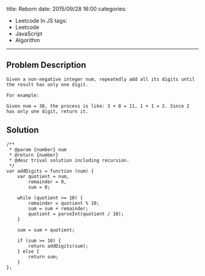 title: Reborn
date: 2015/09/28 16:00
categories:
- Leetcode In JS
tags:
- Leetcode
- JavaScript
- Algorithm
---

## Problem Description

```
Given a non-negative integer num, repeatedly add all its digits until the result has only one digit.

For example:

Given num = 38, the process is like: 3 + 8 = 11, 1 + 1 = 2. Since 2 has only one digit, return it.
```

## Solution

```
/**
 * @param {number} num
 * @return {number}
 * @desc trival solution including recursion.
 */
var addDigits = function (num) {
    var quotient = num,
		remainder = 0,
        sum = 0;

    while (quotient >= 10) {
        remainder = quotient % 10;
        sum = sum + remainder;
        quotient = parseInt(quotient / 10);
    }

    sum = sum + quotient;

    if (sum >= 10) {
        return addDigits(sum);
    } else {
        return sum;
    }
};

```
